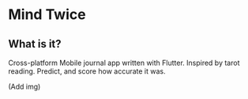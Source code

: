 # Mind Twice

## What is it?
Cross-platform Mobile journal app written with Flutter. Inspired by tarot reading. Predict, and score how accurate it was.

(Add img)
